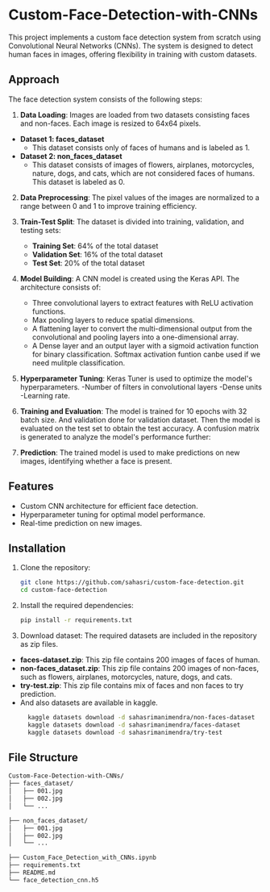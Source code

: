 # Custom-Face-Detection-with-CNNs
This project implements a custom face detection system from scratch using Convolutional Neural Networks (CNNs). The system is designed to detect human faces in images, offering flexibility in training with custom datasets.
## Approach

The face detection system consists of the following steps:

1. **Data Loading**: Images are loaded from two datasets consisting faces and non-faces. Each image is resized to 64x64 pixels.
 - **Dataset 1: faces_dataset**
     - This dataset consists only of faces of humans and is labeled as 1.
 - **Dataset 2: non_faces_dataset**
     - This dataset consists of images of flowers, airplanes, motorcycles, nature, dogs, and cats, which are not considered faces of humans. This dataset is labeled as 0.
   
2. **Data Preprocessing**: The pixel values of the images are normalized to a range between 0 and 1 to improve training efficiency.

3. **Train-Test Split**: The dataset is divided into training, validation, and testing sets:
   - **Training Set**: 64% of the total dataset
   - **Validation Set**: 16% of the total dataset
   - **Test Set**: 20% of the total dataset

3. **Model Building**: A CNN model is created using the Keras API. The architecture consists of:
   - Three convolutional layers to extract features with ReLU activation functions.
   - Max pooling layers to reduce spatial dimensions.
   - A flattening layer to convert the multi-dimensional output from the convolutional and pooling layers into a one-dimensional array. 
   - A Dense layer and an output layer with a sigmoid activation function for binary classification. Softmax activation funtion canbe used if we need mulitple classification. 

4. **Hyperparameter Tuning**: Keras Tuner is used to optimize the model's hyperparameters.
    -Number of filters in convolutional layers
    -Dense units
    -Learning rate.

6. **Training and Evaluation**: The model is trained for 10 epochs with 32 batch size. And validation done for validation dataset. Then the model is evaluated on the test set to obtain the test accuracy. A confusion matrix is generated to analyze the model's performance further:

7. **Prediction**: The trained model is used to make predictions on new images, identifying whether a face is present.

## Features
- Custom CNN architecture for efficient face detection.
- Hyperparameter tuning for optimal model performance.
- Real-time prediction on new images.

## Installation

1. Clone the repository:
   ```bash
   git clone https://github.com/sahasri/custom-face-detection.git
   cd custom-face-detection
2. Install the required dependencies:
   ```bash
   pip install -r requirements.txt
3. Download dataset: The required datasets are included in the repository as zip files. 
- **faces-dataset.zip**: This zip file contains 200 images of faces of human.
- **non-faces_dataset.zip**: This zip file contains 200 images of non-faces, such as flowers, airplanes, motorcycles, nature, dogs, and cats.
- **try-test.zip**: This zip file contains mix of faces and non faces to try prediction.
- And also datasets are available in kaggle.
  ```bash
    kaggle datasets download -d sahasrimanimendra/non-faces-dataset
    kaggle datasets download -d sahasrimanimendra/faces-dataset
    kaggle datasets download -d sahasrimanimendra/try-test
## File Structure
```bash
Custom-Face-Detection-with-CNNs/                     
├── faces_dataset/                          
│   ├── 001.jpg
│   ├── 002.jpg
│   └── ...

├── non_faces_dataset/                      
│   ├── 001.jpg
│   ├── 002.jpg
│   └── ...

├── Custom_Face_Detection_with_CNNs.ipynb  
├── requirements.txt                       
├── README.md                               
└── face_detection_cnn.h5                   

      
